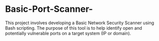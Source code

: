 # Basic-Port-Scanner-
This project involves developing a Basic Network Security Scanner using Bash scripting. The purpose of this tool is to help identify open and potentially vulnerable ports on a target system (IP or domain).
